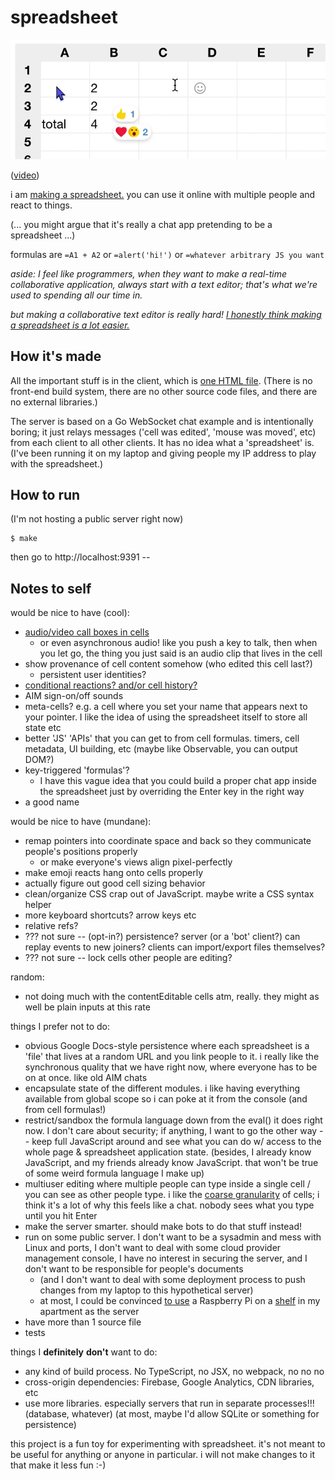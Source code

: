 # spreadsheet

[![reacts in spreadsheet](doc/banner.png)](https://twitter.com/rsnous/status/1266855824577593344)

([video](https://twitter.com/rsnous/status/1266855824577593344))

i am [making a
spreadsheet.](https://twitter.com/rsnous/status/1262599431456567296)
you can use it online with multiple people and react to things. 

(... you might argue that it's really a chat app pretending to be a
spreadsheet ...)

formulas are `=A1 + A2` or `=alert('hi!')` or `=whatever arbitrary JS
you want`

*aside: I feel like programmers, when they want to make a real-time
collaborative application, always start with a text editor; that's
what we're used to spending all our time in.*

*but making a collaborative text editor is really hard! [I honestly
think making a spreadsheet is a lot
easier.](https://twitter.com/rsnous/status/1267321662522880002)*

## How it's made

All the important stuff is in the client, which is [one HTML
file](spreadsheet.html). (There is no front-end build system, there are
no other source code files, and there are no external libraries.)

The server is based on a Go WebSocket chat example and is
intentionally boring; it just relays messages ('cell was edited',
'mouse was moved', etc) from each client to all other clients. It has
no idea what a 'spreadsheet' is. (I've been running it on my laptop
and giving people my IP address to play with the spreadsheet.)

## How to run

(I'm not hosting a public server right now)

```
$ make
```

then go to http://localhost:9391 --

## Notes to self

would be nice to have (cool):
- [audio/video call boxes in
  cells](https://twitter.com/rsnous/status/1260787644335656960)
  - or even asynchronous audio! like you push a key to talk, then when
    you let go, the thing you just said is an audio clip that lives in
    the cell
- show provenance of cell content somehow (who edited this cell last?)
  - persistent user identities?
- [conditional reactions? and/or cell history?](https://twitter.com/ommateum_io/status/1266870081956589568)
- AIM sign-on/off sounds
- meta-cells? e.g. a cell where you set your name that appears next to your
  pointer. I like the idea of using the spreadsheet itself to store
  all state etc
- better 'JS' 'APIs' that you can get to from cell formulas. timers,
  cell metadata, UI building, etc (maybe like Observable, you can
  output DOM?)
- key-triggered 'formulas'?
  - I have this vague idea that you could build a proper chat app
    inside the spreadsheet just by overriding the Enter key in the
    right way
- a good name

would be nice to have (mundane):
- remap pointers into coordinate space and back so they communicate
  people's positions properly
  - or make everyone's views align pixel-perfectly
- make emoji reacts hang onto cells properly
- actually figure out good cell sizing behavior
- clean/organize CSS crap out of JavaScript. maybe write a CSS syntax
  helper
- more keyboard shortcuts? arrow keys etc
- relative refs?
- ??? not sure -- (opt-in?) persistence? server (or a 'bot' client?)
  can replay events to new joiners? clients can import/export files
  themselves?
- ??? not sure -- lock cells other people are editing?

random:
- not doing much with the contentEditable cells atm, really. they
might as well be plain inputs at this rate

things I prefer not to do:
- obvious Google Docs-style persistence where each spreadsheet is
  a 'file' that lives at a random URL and you link people to it. i
  really like the synchronous quality that we have right now, where
  everyone has to be on at once. like old AIM chats
- encapsulate state of the different modules. i like having everything
  available from global scope so i can poke at it from the console
  (and from cell formulas!)
- restrict/sandbox the formula language down from the eval() it does
  right now. I don't care about security; if anything, I want to go
  the other way -- keep full JavaScript around and see what you can do
  w/ access to the whole page & spreadsheet application
  state. (besides, I already know JavaScript, and my friends already
  know JavaScript. that won't be true of some weird formula language I
  make up)
- multiuser editing where multiple people can type inside a single
  cell / you can see as other people type. i like the [coarse
  granularity](https://twitter.com/rsnous/status/1267321668512313345)
  of cells; i think it's a lot of why this feels like a chat. nobody
  sees what you type until you hit Enter
- make the server smarter. should make bots to do that stuff instead!
- run on some public server. I don't want to be a sysadmin and mess
  with Linux and ports, I don't want to deal with some cloud provider
  management console, I have no interest in securing the server, and I
  don't want to be responsible for people's documents
  - (and I don't want to deal with some deployment process to push
    changes from my laptop to this hypothetical server)
  - at most, I could be convinced [to
    use](https://twitter.com/rsnous/status/1263321390163189760) a
    Raspberry Pi on a
    [shelf](https://twitter.com/rsnous/status/1262140583755132929) in
    my apartment as the server
- have more than 1 source file
- tests

things I **definitely** **don't** want to do:
- any kind of build process. No TypeScript, no JSX, no webpack, no no
  no
- cross-origin dependencies: Firebase, Google Analytics, CDN
  libraries, etc
- use more libraries. especially servers that run in separate
  processes!!! (database, whatever) (at most, maybe I'd allow SQLite
  or something for persistence)

this project is a fun toy for experimenting with spreadsheet. it's not
meant to be useful for anything or anyone in particular. i will not
make changes to it that make it less fun :-)
